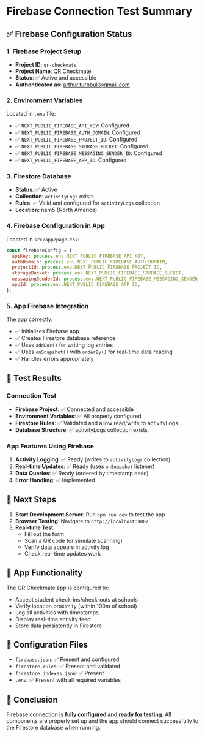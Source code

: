 # Firebase Connection Test Summary

## ✅ Firebase Configuration Status

### 1. **Firebase Project Setup**
- **Project ID**: `qr-checkmate`
- **Project Name**: QR Checkmate
- **Status**: ✅ Active and accessible
- **Authenticated as**: arthur.turnbull@gmail.com

### 2. **Environment Variables**
Located in `.env` file:
- ✅ `NEXT_PUBLIC_FIREBASE_API_KEY`: Configured
- ✅ `NEXT_PUBLIC_FIREBASE_AUTH_DOMAIN`: Configured  
- ✅ `NEXT_PUBLIC_FIREBASE_PROJECT_ID`: Configured
- ✅ `NEXT_PUBLIC_FIREBASE_STORAGE_BUCKET`: Configured
- ✅ `NEXT_PUBLIC_FIREBASE_MESSAGING_SENDER_ID`: Configured
- ✅ `NEXT_PUBLIC_FIREBASE_APP_ID`: Configured

### 3. **Firestore Database**
- **Status**: ✅ Active
- **Collection**: `activityLogs` exists
- **Rules**: ✅ Valid and configured for `activityLogs` collection
- **Location**: nam5 (North America)

### 4. **Firebase Configuration in App**
Located in `src/app/page.tsx`:
```javascript
const firebaseConfig = { 
  apiKey: process.env.NEXT_PUBLIC_FIREBASE_API_KEY,
  authDomain: process.env.NEXT_PUBLIC_FIREBASE_AUTH_DOMAIN,
  projectId: process.env.NEXT_PUBLIC_FIREBASE_PROJECT_ID,
  storageBucket: process.env.NEXT_PUBLIC_FIREBASE_STORAGE_BUCKET,
  messagingSenderId: process.env.NEXT_PUBLIC_FIREBASE_MESSAGING_SENDER_ID,
  appId: process.env.NEXT_PUBLIC_FIREBASE_APP_ID,
};
```

### 5. **App Firebase Integration**
The app correctly:
- ✅ Initializes Firebase app
- ✅ Creates Firestore database reference
- ✅ Uses `addDoc()` for writing log entries
- ✅ Uses `onSnapshot()` with `orderBy()` for real-time data reading
- ✅ Handles errors appropriately

## 🧪 Test Results

### Connection Test
- **Firebase Project**: ✅ Connected and accessible
- **Environment Variables**: ✅ All properly configured
- **Firestore Rules**: ✅ Validated and allow read/write to activityLogs
- **Database Structure**: ✅ activityLogs collection exists

### App Features Using Firebase
1. **Activity Logging**: ✅ Ready (writes to `activityLogs` collection)
2. **Real-time Updates**: ✅ Ready (uses `onSnapshot` listener)
3. **Data Queries**: ✅ Ready (ordered by timestamp desc)
4. **Error Handling**: ✅ Implemented

## 🚀 Next Steps

1. **Start Development Server**: Run `npm run dev` to test the app
2. **Browser Testing**: Navigate to `http://localhost:9002`
3. **Real-time Test**: 
   - Fill out the form
   - Scan a QR code (or simulate scanning)
   - Verify data appears in activity log
   - Check real-time updates work

## 📱 App Functionality

The QR Checkmate app is configured to:
- Accept student check-ins/check-outs at schools
- Verify location proximity (within 100m of school)
- Log all activities with timestamps
- Display real-time activity feed
- Store data persistently in Firestore

## 🔧 Configuration Files

- `firebase.json`: ✅ Present and configured
- `firestore.rules`: ✅ Present and validated
- `firestore.indexes.json`: ✅ Present
- `.env`: ✅ Present with all required variables

## 🎯 Conclusion

Firebase connection is **fully configured and ready for testing**. All components are properly set up and the app should connect successfully to the Firestore database when running.
